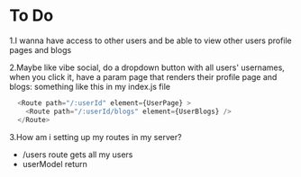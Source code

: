 # To Do

1.I wanna have access to other users and be able to view other users profile pages and blogs

2.Maybe like vibe social, do a dropdown button with all users' usernames, when you click it, have a param page that renders their profile page and blogs: something like this in my index.js file

```javascript  
  <Route path="/:userId" element={UserPage} >
    <Route path="/:userId/blogs" element={UserBlogs} />
  </Route>
```

3.How am i setting up my routes in my server?

* /users route gets all my users
* userModel return 
